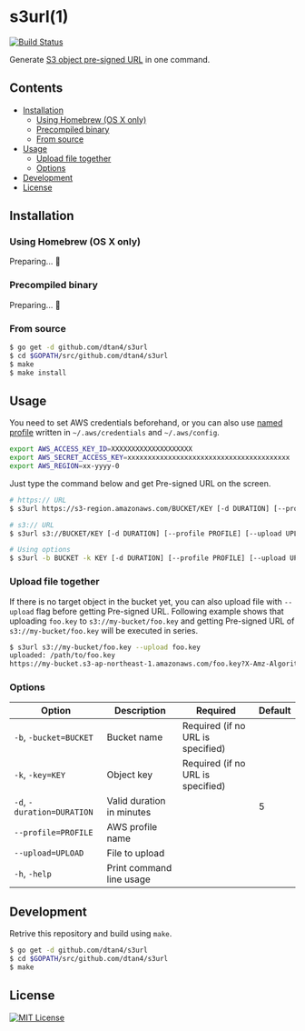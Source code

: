 # s3url(1)

[![Build Status](https://travis-ci.org/dtan4/s3url.svg?branch=master)](https://travis-ci.org/dtan4/s3url)

Generate [S3 object pre-signed URL](http://docs.aws.amazon.com/AmazonS3/latest/dev/ShareObjectPreSignedURL.html) in one command.

## Contents

* [Installation](#installation)
  + [Using Homebrew (OS X only)](#using-homebrew-os-x-only)
  + [Precompiled binary](#precompiled-binary)
  + [From source](#from-source)
* [Usage](#usage)
  + [Upload file together](#upload-file-together)
  + [Options](#options)
* [Development](#development)
* [License](#license)

## Installation

### Using Homebrew (OS X only)

Preparing... :construction_worker:

### Precompiled binary

Preparing... :construction_worker:

### From source

```bash
$ go get -d github.com/dtan4/s3url
$ cd $GOPATH/src/github.com/dtan4/s3url
$ make
$ make install
```

## Usage

You need to set AWS credentials beforehand, or you can also use [named profile](http://docs.aws.amazon.com/cli/latest/userguide/cli-chap-getting-started.html#cli-multiple-profiles) written in `~/.aws/credentials` and `~/.aws/config`.

```bash
export AWS_ACCESS_KEY_ID=XXXXXXXXXXXXXXXXXXXX
export AWS_SECRET_ACCESS_KEY=xxxxxxxxxxxxxxxxxxxxxxxxxxxxxxxxxxxxxxxx
export AWS_REGION=xx-yyyy-0
```

Just type the command below and get Pre-signed URL on the screen.

```bash
# https:// URL
$ s3url https://s3-region.amazonaws.com/BUCKET/KEY [-d DURATION] [--profile PROFILE] [--upload UPLOAD]

# s3:// URL
$ s3url s3://BUCKET/KEY [-d DURATION] [--profile PROFILE] [--upload UPLOAD]

# Using options
$ s3url -b BUCKET -k KEY [-d DURATION] [--profile PROFILE] [--upload UPLOAD]
```

### Upload file together

If there is no target object in the bucket yet, you can also upload file with `--upload` flag before getting Pre-signed URL. Following example shows that uploading `foo.key` to `s3://my-bucket/foo.key` and getting Pre-signed URL of `s3://my-bucket/foo.key` will be executed in series.

```bash
$ s3url s3://my-bucket/foo.key --upload foo.key
uploaded: /path/to/foo.key
https://my-bucket.s3-ap-northeast-1.amazonaws.com/foo.key?X-Amz-Algorithm=AWS4-HMAC-SHA256&X-Amz-Credential=AKIA***************************%2Fap-northeast-1%2Fs3%2Faws4_request&X-Amz-Date=20160923T010227Z&X-Amz-Expires=300&X-Amz-SignedHeaders=host&X-Amz-Signature=****************************************************************
```

### Options

|Option|Description|Required|Default|
|---------|-----------|-------|-------|
|`-b`, `-bucket=BUCKET`|Bucket name|Required (if no URL is specified)||
|`-k`, `-key=KEY`|Object key|Required (if no URL is specified)||
|`-d`, `-duration=DURATION`|Valid duration in minutes||5|
|`--profile=PROFILE`|AWS profile name|||
|`--upload=UPLOAD`|File to upload|||
|`-h`, `-help`|Print command line usage|||

## Development

Retrive this repository and build using `make`.

```bash
$ go get -d github.com/dtan4/s3url
$ cd $GOPATH/src/github.com/dtan4/s3url
$ make
```

## License

[![MIT License](http://img.shields.io/badge/license-MIT-blue.svg?style=flat)](LICENSE)
